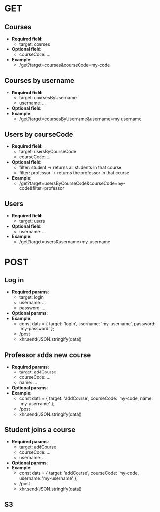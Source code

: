 # GET
## Courses
- **Required field**:
    - target: courses
- **Optional field**:
    - courseCode: ...
- **Example**:
    - /get?target=courses&courseCode=my-code

## Courses by username
- **Required field**:
    - target: coursesByUsername
    - username: ...
- **Optional field**:
- **Example**:
    - /get?target=coursesByUsername&username=my-username

## Users by courseCode
- **Required field**:
    - target: usersByCourseCode
    - courseCode: ...
- **Optional field**:
    - filter: student -> returns all students in that course
    - filter: professor -> returns the professor in that course
- **Example**:
    - /get?target=usersByCourseCode&courseCode=my-code&filter=professor

## Users
- **Required field**:
    - target: users
- **Optional field**:
    - username: ...
- **Example**:
    - /get?target=users&username=my-username


# POST
## Log in
- **Required params**:
    - target: logIn
    - username: ...
    - password: ...
- **Optional params**:
- **Example**:
    - const data = {
        target: 'logIn',
        username: 'my-username',
        password: 'my-password'
    };
    - /post
    - xhr.send(JSON.stringify(data))

## Professor adds new course
- **Required params**:
    - target: addCourse
    - courseCode: ...
    - name: ...
- **Optional params**:
- **Example**:
    - const data = {
        target: 'addCourse',
        courseCode: 'my-code,
        name: 'my-username'
    };
    - /post
    - xhr.send(JSON.stringify(data))
    
## Student joins a course
- **Required params**:
    - target: addCourse
    - courseCode: ...
    - username: ...
- **Optional params**:
- **Example**:
    - const data = {
        target: 'addCourse',
        courseCode: 'my-code,
        username: 'my-username'
    };
    - /post
    - xhr.send(JSON.stringify(data))

## S3
